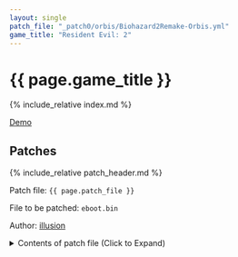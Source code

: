 ```yaml
---
layout: single
patch_file: "_patch0/orbis/Biohazard2Remake-Orbis.yml"
game_title: "Resident Evil: 2"
---
```


# {{ page.game_title }}

{% include_relative index.md %}

[Demo](https://youtu.be/Qf3BCH8-ZPM)

## Patches

{% include_relative patch_header.md %}

Patch file: `{{ page.patch_file }}`

File to be patched: `eboot.bin`

Author: [illusion](https://twitter.com/illusion0002)

<details>
<summary>Contents of patch file (Click to Expand)</summary>

{% highlight yml %}
{% flexible_include {{ page.patch_file }} %}
{% endhighlight %}

</details>
